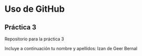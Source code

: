 # Uso de GitHub
## Práctica 3
Repositorio para la práctica 3

Incluye a continuación tu nombre y apellidos: Izan de Geer Bernal
